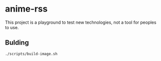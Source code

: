 # anime-rss

This project is a playground to test new technologies, not a tool for peoples
to use.

## Bulding

```
./scripts/build-image.sh
```
